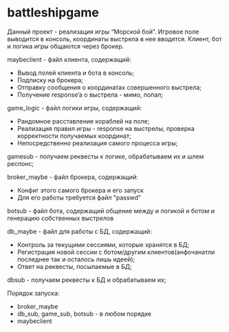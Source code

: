 # battleshipgame
Данный проект - реализация игры “Морской бой”. Игровое поле выводится в консоль, координаты выстрела в нее вводятся. Клиент, бот и логика игры общаются через брокер.

maybeclient - файл клиента, содержащий:
* Вывод полей клиента и бота в консоль; 
* Подписку на брокера;
* Отправку сообщения о координатах совершенного выстрела;
* Получение response’a о выстрела - мимо, попал;

game_logic - файл логики игры, содержащий:
* Рандомное расставление кораблей на поле;
* Реализация правил игры - response на выстрелы, проверка корректности получаемых координат;
* Непосредственно реализация самого процесса игры;
  
gamesub - получаем реквесты к логике, обрабатываем их и шлем респонс; 

broker_maybe - файл брокера, содержащий:
* Конфиг этого самого брокера и его запуск
* Для его работы требуется файл "passwd"
    
botsub - файл бота, содержащий общение между и логикой и ботом и генерацию собственных выстрелов

db_maybe - файл для работы с БД, содержащий:
* Контроль за текущими сессиями, которые хранятся в БД;
* Регистрация новой сессии с ботом/другим клиентов(анфочанатли последнее так и осталось лишь идеей);
* Ответ на реквесты, посылаемые в БД;

dbsub - получаем реквесты к БД и обрабатываем их;



Порядок запуска:
  * broker_maybe 
  * db_sub, game_sub, botsub - в любом порядке
  * maybeclient

